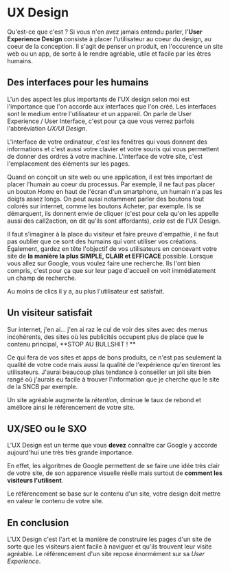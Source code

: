 # UX Design

Qu'est-ce que c'est ? Si vous n'en avez jamais entendu parler, l'**User Experience Design** consiste à placer l'utilisateur au coeur du design, au coeur de la conception. 
Il s'agit de penser un produit, en l'occurence un site web ou un app, de sorte à le rendre agréable, utile et facile par les êtres humains. 

## Des interfaces pour les humains

L'un des aspect les plus importants de l'UX design selon moi est l'importance que l'on accorde aux interfaces que l'on créé. Les interfaces sont le medium entre l'utilisateur et un appareil. On parle de User Experience / User Interface, c'est pour ça que vous verrez parfois l'abbréviation *UX/UI Design*. 

L'interface de votre ordinateur, c'est les fenêtres qui vous donnent des informations et c'est aussi votre clavier et votre souris qui vous permettent de donner des ordres à votre machine. L'interface de votre site, c'est l'emplacement des éléments sur les pages. 

Quand on conçoit un site web ou une application, il est très important de placer l'humain au coeur du processus. Par exemple, il ne faut pas placer un bouton *Home* en haut de l'écran d'un smartphone, un humain n'a pas les doigts assez longs. 
On peut aussi notamment parler des boutons tout colorés sur internet, comme les boutons Acheter, par exemple. Ils se démarquent, ils donnent envie de cliquer (c'est pour cela qu'on les appelle aussi des call2action, on dit qu'ils sont affordants), *cela* est de l'UX Design. 

Il faut s'imaginer à la place du visiteur et faire preuve d'empathie, il ne faut pas oublier que ce sont des humains qui vont utiliser vos créations. 
Également, gardez en tête l'objectif de vos utilisateurs en concevant votre site de **la manière la plus SIMPLE, CLAIR et EFFICACE** possible. Lorsque vous allez sur Google, vous voulez faire une recherche. Ils l'ont bien compris, c'est pour ça que sur leur page d'accueil on voit immédiatement un champ de recherche. 

Au moins de clics il y a, au plus l'utilisateur est satisfait. 

## Un visiteur satisfait

Sur internet, j'en ai... j'en ai raz le cul de voir des sites avec des menus incohérents, des sites où les publicités occupent plus de place que le contenu principal, **STOP AU BULLSHIT ! ** 

Ce qui fera de vos sites et apps de bons produits, ce n'est pas seulement la qualité de votre code mais aussi la qualité de l'expérience qu'en tireront les utilisateurs. J'aurai beaucoup plus tendance à conseiller un joli site bien rangé où j'aurais eu facile à trouver l'information que je cherche que le site de la SNCB par exemple. 

Un site agréable augmente la *rétention*, diminue le taux de rebond et améliore ainsi le référencement de votre site. 

## UX/SEO ou le SXO

L'UX Design est un terme que vous **devez** connaître car Google y accorde aujourd'hui une très très grande importance. 

En effet, les algoritmes de Google permettent de se faire une idée très clair de votre site, de son apparence visuelle réelle mais surtout de **comment les visiteurs l'utilisent**. 

Le référencement se base sur le contenu d'un site, votre design doit mettre en valeur le contenu de votre site. 

## En conclusion

L'UX Design c'est l'art et la manière de construire les pages d'un site de sorte que les visiteurs aient facile à naviguer et qu'ils trouvent leur visite agréable. Le référencement d'un site repose énormément sur sa *User Experience*. 
